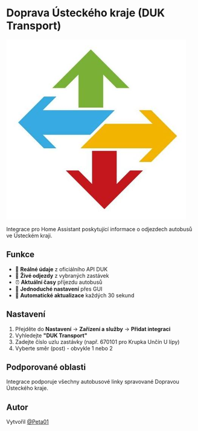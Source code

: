 # Doprava Ústeckého kraje (DUK Transport)

![DUK Logo](https://github.com/Peta01/ha-duk-transport/raw/master/custom_components/duk_transport/assets/logo.png)

Integrace pro Home Assistant poskytující informace o odjezdech autobusů ve Ústeckém kraji.

## Funkce

- 📍 **Reálné údaje** z oficiálního API DUK
- 🚌 **Živé odjezdy** z vybraných zastávek
- ⏰ **Aktuální časy** příjezdu autobusů
- 🎯 **Jednoduché nastavení** přes GUI
- 🔄 **Automatické aktualizace** každých 30 sekund

## Nastavení

1. Přejděte do **Nastavení** → **Zařízení a služby** → **Přidat integraci**
2. Vyhledejte **"DUK Transport"**
3. Zadejte číslo uzlu zastávky (např. 670101 pro Krupka Unčín U lípy)
4. Vyberte směr (post) - obvykle 1 nebo 2

## Podporované oblasti

Integrace podporuje všechny autobusové linky spravované Dopravou Ústeckého kraje.

## Autor

Vytvořil [@Peta01](https://github.com/Peta01)